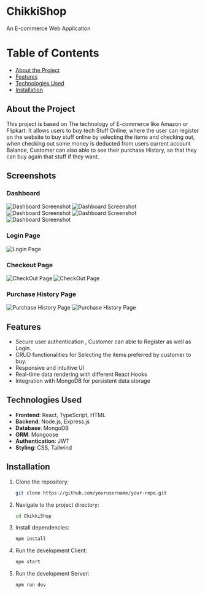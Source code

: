 # ChikkiShop
An E-commerce Web Application

# Table of Contents
- [About the Project](#about-the-project)
- [Features](#features)
- [Technologies Used](#technologies-used)
- [Installation](#installation)

## About the Project
This project is based on The technology of E-commerce like Amazon or Flipkart. It allows users to buy tech Stuff Online, where the user can register on the website to 
buy stuff online by selecting the items and checking out, when checking out some money is deducted from users current account Balance, Customer can also able to see their purchase
History, so that they can buy again that stuff if they want.

## Screenshots

### Dashboard
![Dashboard Screenshot](assets/Screenshot%20(3).png "Dashboard View")
![Dashboard Screenshot](assets/Screenshot%20(4).png "Dashboard View")
![Dashboard Screenshot](assets/Screenshot%20(5).png "Dashboard View")
![Dashboard Screenshot](assets/Screenshot%20(6).png "Dashboard View")
![Dashboard Screenshot](assets/Screenshot%20(9).png "Dashboard View")


### Login Page
![Login Page](assets/Screenshot%20(2).png "Login Page View")

### Checkout Page
![CheckOut Page](assets/Screenshot%20(7).png "CheckOut Page View")
![CheckOut Page](assets/Screenshot%20(8).png "CheckOut Page View")

### Purchase History Page
![Purchase History Page](assets/Screenshot%20(10).png "Purchase History Page View")
![Purchase History Page](assets/Screenshot%20(11).png "Purchase History Page View")

## Features
- Secure user authentication , Customer can able to Register as well as Login.
- CRUD functionalities for Selecting the items preferred by customer to buy.
- Responsive and intuitive UI 
- Real-time data rendering with different React Hooks
- Integration with MongoDB for persistent data storage

## Technologies Used
- **Frontend**: React, TypeScript, HTML
- **Backend**: Node.js, Express.js
- **Database**: MongoDB
- **ORM**: Mongoose
- **Authentication**: JWT
- **Styling**: CSS, Tailwind

## Installation

1. Clone the repository:
   ```bash
   git clone https://github.com/yourusername/your-repo.git

2. Navigate to the project directory:
   ```bash
   cd ChikkiShop

3. Install dependencies:
   ```bash
   npm install

4. Run the development Client:
   ```bash
   npm start

5. Run the development Server:
   ```bash
   npm run dev
